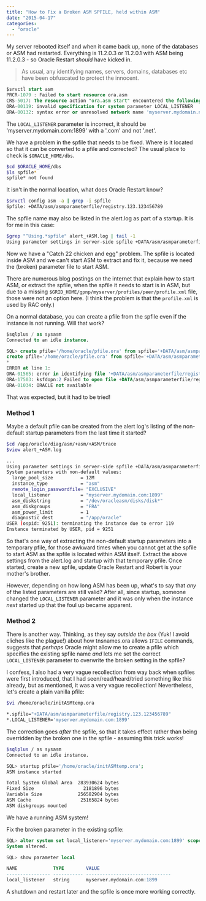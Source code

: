 ```yaml
---
title: "How to Fix a Broken ASM SPFILE, held within ASM"
date: "2015-04-17"
categories: 
  - "oracle"
---
```


My server rebooted itself and when it came back up, none of the databases or ASM had restarted. Everything is 11.2.0.3 or 11.2.0.1 with ASM being 11.2.0.3 - so Oracle Restart _should_ have kicked in.

> As usual, any identifying names, servers, domains, databases etc have been obfuscated to protect the innocent.

```sql
$srvctl start asm
PRCR-1079 : Failed to start resource ora.asm
CRS-5017: The resource action "ora.asm start" encountered the following error:
ORA-00119: invalid specification for system parameter LOCAL_LISTENER
ORA-00132: syntax error or unresolved network name 'myserver.mydomain.net:1899'
```

The `LOCAL_LISTENER` parameter is incorrect, it should be 'myserver.mydomain.com:1899' with a '.com' and not '.net'.

We have a problem in the spfile that needs to be fixed. Where is it located so that it can be converted to a pfile and corrected? The usual place to check is `$ORACLE_HOME/dbs`.

```bash
$cd $ORACLE_HOME/dbs
$ls spfile*
spfile* not found
```

It isn't in the normal location, what does Oracle Restart know?

```bash
$srvctl config asm -a | grep -i spfile
Spfile: +DATA/asm/asmparameterfile/registry.123.123456789
```

The spfile name may also be listed in the alert.log as part of a startup. It is for me in this case:

```bash
$grep "^Using.*spfile" alert_+ASM.log | tail -1 
Using parameter settings in server-side spfile +DATA/asm/asmparameterfile/registry.123.123456789
```

Now we have a "Catch 22 chicken and egg" problem. The spfile is located inside ASM and we can't start ASM to extract and fix it, because we need the (broken) parameter file to start ASM.

There are numerous blog postings on the internet that explain how to start ASM, or extract the spfile, when the spfile it needs to start is in ASM, but due to a missing `$GRID_HOME/gpnp/myserver/profiles/peer/profile.xml` file, those were not an option here. (I think the problem is that the `profile.xml` is used by RAC only.)

On a normal database, you can create a pfile from the spfile even if the instance is not running. Will that work?

```sql
$sqlplus / as sysasm
Connected to an idle instance.

SQL> create pfile='/home/oracle/pfile.ora' from spfile='+DATA/asm/asmparameterfile/registry.123.123456789';
create pfile='/home/oracle/pfile.ora' from spfile='+DATA/asm/asmparameterfile/registry.123.123456789'
*
ERROR at line 1:
ORA-01565: error in identifying file '+DATA/asm/asmparameterfile/registry.123.123456789'
ORA-17503: ksfdopn:2 Failed to open file +DATA/asm/asmparameterfile/registry.123.123456789
ORA-01034: ORACLE not available
```

That was expected, but it had to be tried!

### Method 1

Maybe a default pfile can be created from the alert log's listing of the non-default startup parameters from the last time it started?

```bash
$cd /app/oracle/diag/asm/+asm/+ASM/trace
$view alert_+ASM.log

...
Using parameter settings in server-side spfile +DATA/asm/asmparameterfile/registry.123.123456789
System parameters with non-default values:
  large_pool_size          = 12M
  instance_type            = "asm"
  remote_login_passwordfile= "EXCLUSIVE"
  local_listener           = "myserver.mydomain.com:1899"
  asm_diskstring           = "/dev/oracleasm/disks/disk*"
  asm_diskgroups           = "FRA"
  asm_power_limit          = 1
  diagnostic_dest          = "/app/oracle"
USER (ospid: 9251): terminating the instance due to error 119
Instance terminated by USER, pid = 9251
```

So that's one way of extracting the non-default startup parameters into a temporary pfile, for those awkward times when you cannot get at the spfile to start ASM as the spfile is located within ASM itself. Extract the above settings from the alert.log and startup with that temporary pfile. Once started, create a new spfile, update Oracle Restart and Robert is your mother's brother.

However, depending on how long ASM has been up, what's to say that _any_ of the listed parameters are still valid? After all, since startup, someone changed the `LOCAL_LISTENER` parameter and it was only when the instance _next_ started up that the foul up became apparent.

### Method 2

There is another way. Thinking, as they say _outside the box_ (Yuk! I avoid cliches like the plague!) about how tnsnames.ora allows `IFILE` commands, suggests that _perhaps_ Oracle might allow me to create a pfile which specifies the existing spfile name _and_ lets me set the correct `LOCAL_LISTENER` parameter to overwrite the broken setting in the spfile?

I confess, I also had a very vague recollection from way back when spfiles were first introduced, that I had seen/read/heard/tried something like this already, but as mentioned, it was a very vague recollection! Nevertheless, let's create a plain vanilla pfile:

```bash
$vi /home/oracle/initASMtemp.ora

*.spfile="+DATA/asm/asmparameterfile/registry.123.123456789"
*.LOCAL_LISTENER='myserver.mydomain.com:1899'
```

The correction goes _after_ the spfile, so that it takes effect rather than being overridden by the broken one in the spfile - assuming this trick works!

```bash
$sqlplus / as sysasm
Connected to an idle instance.

SQL> startup pfile='/home/oracle/initASMtemp.ora';
ASM instance started

Total System Global Area  283930624 bytes
Fixed Size                  2181896 bytes
Variable Size             256582904 bytes
ASM Cache                  25165824 bytes
ASM diskgroups mounted
```

We have a running ASM system!

Fix the broken parameter in the existing spfile:

```sql
SQL> alter system set local_listener='myserver.mydomain.com:1899' scope=spfile;
System altered.

SQL> show parameter local

NAME             TYPE        VALUE
---------------- ----------- -------------------------------
local_listener   string      myserver.mydomain.com:1899
```

A shutdown and restart later and the spfile is once more working correctly.
